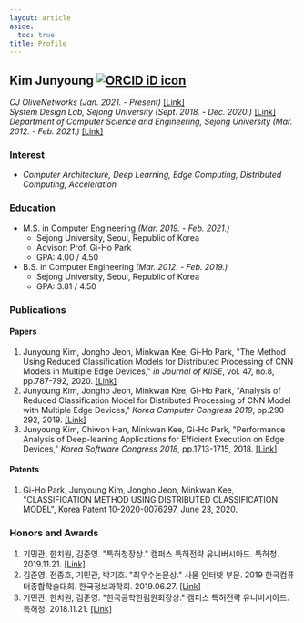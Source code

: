 ```yaml
---
layout: article
aside:
  toc: true
title: Profile
---
```


## Kim Junyoung <a href="https://orcid.org/0000-0002-9007-7145" target='_blank' style="vertical-align:top;"><img src="https://orcid.org/sites/default/files/images/orcid_16x16.png" alt="ORCID iD icon"></a>
*CJ OliveNetworks (Jan. 2021. - Present)* <a href="https://www.cjolivenetworks.co.kr:449" target='_blank'>[Link]</a><br />
*System Design Lab, Sejong University (Sept. 2018. - Dec. 2020.)* <a href="http://sdl.sejong.ac.kr" target='_blank'>[Link]</a><br />
*Department of Computer Science and Engineering, Sejong University (Mar. 2012. - Feb. 2021.)* <a href="http://www.sejong.ac.kr" target='_blank'>[Link]</a>

### Interest
* *Computer Architecture, Deep Learning, Edge Computing, Distributed Computing, Acceleration*

### Education
* M.S. in Computer Engineering *(Mar. 2019. - Feb. 2021.)*
    * Sejong University, Seoul, Republic of Korea
    * Advisor: Prof. Gi-Ho Park
    * GPA: 4.00 / 4.50
* B.S. in Computer Engineering *(Mar. 2012. - Feb. 2019.)*
    * Sejong University, Seoul, Republic of Korea
    * GPA: 3.81 / 4.50

### Publications
#### Papers
1. Junyoung Kim, Jongho Jeon, Minkwan Kee, Gi-Ho Park, "The Method Using Reduced Classification Models for Distributed Processing of CNN Models in Multiple Edge Devices," *in Journal of KIISE*, vol. 47, no.8, pp.787-792, 2020. <a href="https://doi.org/10.5626/JOK.2020.47.8.787" target='_blank'>[Link]</a>
1. Junyoung Kim, Jongho Jeon, Minkwan Kee, Gi-Ho Park, "Analysis of Reduced Classification Model for Distributed Processing of CNN Model with Multiple Edge Devices," *Korea Computer Congress 2019*, pp.290-292, 2019. <a href="http://www.dbpia.co.kr/journal/articleDetail?nodeId=NODE08763159" target='_blank'>[Link]</a>
1. Junyoung Kim, Chiwon Han, Minkwan Kee, Gi-Ho Park, "Performance Analysis of Deep-leaning Applications for Efficient Execution on Edge Devices," *Korea Software Congress 2018*, pp.1713-1715, 2018. <a href="http://www.dbpia.co.kr/journal/articleDetail?nodeId=NODE07614068" target='_blank'>[Link]</a>

#### Patents
1. Gi-Ho Park, Junyoung Kim, Jongho Jeon, Minkwan Kee, "CLASSIFICATION METHOD USING DISTRIBUTED CLASSIFICATION MODEL", Korea Patent 10-2020-0076297, June 23, 2020.

### Honors and Awards
1. 기민관, 한치원, 김준영. "특허청장상." 캠퍼스 특허전략 유니버시아드. 특허청. 2019.11.21. <a href="https://www.kipa.org/cpu/4_u2019.jsp" target='_blank'>[Link]</a>
1. 김준영, 전종호, 기민관, 박기호. "최우수논문상." 사물 인터넷 부문. 2019 한국컴퓨터종합학술대회. 한국정보과학회. 2019.06.27. <a href="http://kiise.or.kr/conference/kcc/2019/" target='_blank'>[Link]</a>
1. 기민관, 한치원, 김준영. "한국공학한림원회장상." 캠퍼스 특허전략 유니버시아드. 특허청. 2018.11.21. <a href="https://www.kipa.org/cpu/4_u2018.jsp" target='_blank'>[Link]</a>
